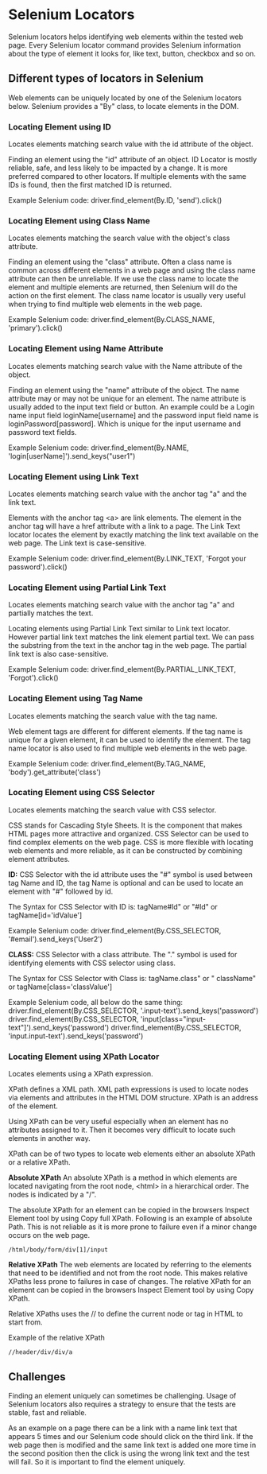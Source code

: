 # Selenium Locators #
Selenium locators helps identifying web elements within the tested web page. Every Selenium locator command provides Selenium information about the type of element it looks for, like text, button, checkbox and so on.  

## Different types of locators in Selenium ##
Web elements can be uniquely located by one of the Selenium locators below. Selenium provides a "By" class, to locate elements in the DOM.

### Locating Element using ID ###
Locates elements matching search value with the id attribute of the object.

Finding an element using the "id" attribute of an object. ID Locator is mostly reliable, safe, and less likely to be impacted by a change. It is more preferred compared to other locators. If multiple elements with the same IDs is found, then the first matched ID is returned.
 
Example Selenium code:
    driver.find_element(By.ID, 'send').click()

### Locating Element using Class Name ###
Locates elements matching the search value with the object's class attribute.

Finding an element using the "class" attribute. Often a class name is common across different elements in a web page and using the class name attribute can then be unreliable. If we use the class name to locate the element and multiple elements are returned, then Selenium will do the action on the first element. The class name locator is usually very useful when trying to find multiple web elements in the web page.

Example Selenium code: 
    driver.find_element(By.CLASS_NAME, 'primary').click()

### Locating Element using Name Attribute ###
Locates elements matching search value with the Name attribute of the object.

Finding an element using the "name" attribute of the object. The name attribute may or may not be unique for an element.
The name attribute is usually added to the input text field or button. An example could be a Login name input field loginName[username] and the password input field name is loginPassword[password]. Which is unique for the input username and password text fields.

Example Selenium code: 
    driver.find_element(By.NAME, 'login[userName]').send_keys("user1")

### Locating Element using Link Text ###
Locates elements matching search value with the anchor tag "a" and the link text.

Elements with the anchor tag \<a> are link elements. The element in the anchor tag will have a href attribute with a link to a page.
The Link Text locator locates the element by exactly matching the link text available on the web page. The Link text is case-sensitive.

Example Selenium code: 
    driver.find_element(By.LINK_TEXT, 'Forgot your password').click()

### Locating Element using Partial Link Text ###
Locates elements matching search value with the anchor tag "a" and partially matches the text.

Locating elements using Partial Link Text similar to Link text locator. However partial link text matches the link element partial text. We can pass the substring from the text in the anchor tag in the web page. The partial link text is also case-sensitive.

Example Selenium code: 
    driver.find_element(By.PARTIAL_LINK_TEXT, 'Forgot').click()

### Locating Element using Tag Name ###
Locates elements matching the search value with the tag name.

Web element tags are different for different elements. If the tag name is unique for a given element, it can be used to identify the element. The tag name locator is also used to find multiple web elements in the web page. 

Example Selenium code: 
    driver.find_element(By.TAG_NAME, 'body').get_attribute('class')

### Locating Element using CSS Selector ###
Locates elements matching the search value with CSS selector.

CSS stands for Cascading Style Sheets. It is the component that makes HTML pages more attractive and organized. 
CSS Selector can be used to find complex elements on the web page. CSS is more flexible with locating web elements and more reliable, as it can be constructed by combining element attributes.

**ID:** 
CSS Selector with the id attribute uses the "#" symbol is used between tag Name and ID, the tag Name is optional and can be used to locate an element with "#" followed by id.

The Syntax for CSS Selector with ID is: tagName#Id" or "#Id" or tagName[id='idValue']

Example Selenium code:
    driver.find_element(By.CSS_SELECTOR, '#email').send_keys('User2')

**CLASS:** 
CSS Selector with a class attribute. The "." symbol is used for identifying elements with CSS selector using class.

The Syntax for CSS Selector with Class is: tagName.class" or " className" or tagName[class='classValue']

Example Selenium code, all below do the same thing:
    driver.find_element(By.CSS_SELECTOR, '.input-text').send_keys('password')
    driver.find_element(By.CSS_SELECTOR, 'input[class="input-text"]').send_keys('password')
    driver.find_element(By.CSS_SELECTOR, 'input.input-text').send_keys('password')

### Locating Element using XPath Locator ###
Locates elements using a XPath expression.

XPath defines a XML path. XML path expressions is used to locate nodes via elements and attributes in the HTML DOM structure. XPath is an address of the element. 

Using XPath can be very useful especially when an element has no attributes assigned to it. Then it becomes very difficult to locate such elements in another way.

XPath can be of two types to locate web elements either an absolute XPath or a relative XPath.

**Absolute XPath**
An absolute XPath is a method in which elements are located navigating from the root node, \<html> in a hierarchical order. The nodes is indicated by a "/". 

The absolute XPath for an element can be copied in the browsers Inspect Element tool by using Copy full XPath.
Following is an example of absolute Path. This is not reliable as it is more prone to failure even if a minor change occurs on the web page.

    /html/body/form/div[1]/input

**Relative XPath**
The web elements are located by referring to the elements that need to be identified and not from the root node. This makes relative XPaths less prone to failures in case of changes. 
The relative XPath for an element can be copied in the browsers Inspect Element tool by using Copy XPath. 

Relative XPaths uses the // to define the current node or tag in HTML to start from. 

Example of the relative XPath 

    //header/div/div/a


## Challenges ##
Finding an element uniquely can sometimes be challenging. Usage of Selenium locators also requires a strategy to ensure that the tests are stable, fast and reliable.

As an example on a page there can be a link with a name link text that appears 5 times and our Selenium code should click on the third link. If the web page then is modified and the same link text is added one more time in the second position then the click is using the wrong link text and the test will fail. So it is important to find the element uniquely.
